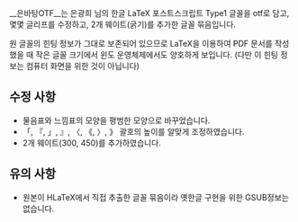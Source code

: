 __은바탕OTF__는 은광희 님의 한글 LaTeX 포스트스크립트 Type1 글꼴을 otf로 담고, 몇몇 글리프를 수정하고, 2개 웨이트(굵기)를 추가한 글꼴 묶음입니다.

원 글꼴의 힌팅 정보가 그대로 보존되어 있으므로 LaTeX을 이용하여 PDF 문서를 작성했을 때 작은 글꼴 크기에서 윈도 운영체제에서도 양호하게 보입니다. (다만 이 힌팅 정보는 컴퓨터 화면을 위한 것이 아닙니다)


## 수정 사항 ##

* 물음표와 느낌표의 모양을 평범한 모양으로 바꾸었습니다.
* 「, 『, 」, 』, 〈, 《, 〉, 》 괄호의 높이를 알맞게 조정하였습니다.
* 2개 웨이트(300, 450)를 추가하였습니다.


## 유의 사항 ##

* 원본이 HLaTeX에서 직접 추출한 글꼴 묶음이라 옛한글 구현을 위한 GSUB정보는 없습니다.
